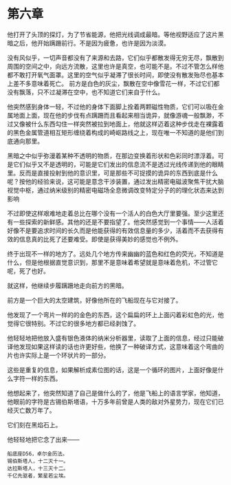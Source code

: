 # 第六章

他打开了头顶的探灯，为了节省能源，他把光线调成最暗。等他视野适应了这片黑暗之后，他开始蹒跚前行。不是因为疲惫，也许是因为淡漠。

没有风似乎，一切声音都没有了来源和去路，它们似乎都散发得无穷无尽，飘散到周围的空间之中，向远方流散，这里也许是真空，也可能不是。不过不管怎么样他都不敢打开氧气面罩。这里的空气似乎凝滞了很长时间，即使没有散发殆尽也基本上差不多意味着死亡。 前方是白色的灰尘，飘散在空中像雪花一样，不过它们都没有飘落，只不过凝滞在空中，也不知道它们来自于什么。

他突然感到身体一轻，不过他的身体下面脚上拴着两颗磁性物质，它们可以吸在金属地面上面，现在他的步伐有点蹒跚而且看起来相当诡异，就像游魂一般飘渺，不过又像被什么东西勾住一样突然被拉到地面上，他就这样迈着这种步伐走在裸露着的黑色金属管道相互矩形缠绕着构成的崎岖路线之上，现在唯一不知道的是他们到底通向那里。

黑暗之中似乎弥漫着某种不透明的物质，在那边变换着形状和色彩同时漂浮着。可是它们似乎又不是透明的，可能是它们发出的信息流不是透过光线传递到他的眼睛里。反而是直接投射到他的意识里，可是那些不可捉摸的诡异的东西到底是什么呢？按他的经验来说，这可能是意念干涉装置，通过发出精密电磁波聚焦干扰大脑视觉中枢，通过纳米级别的精密电磁场全息微调改变特定分子的的理化状态来达到影响

不过即使这样艰难地走着总比在哪个没有一个活人的白色大厅里要强。至少这里还有一些探索的新鲜感。其他的还是不要指望了。他突然感觉到一个事情——人活着好像不是要追求时间的长久而是他能获得的有效信息量的多少，活着而不去获得有效的信息真的比死了还要难受。即使是获得美妙的感觉也不例外。

终于出现不一样的地方了。远处几个地方传来幽幽的蓝色和红色的荧光，不知道是什么，但是他根据直觉意识到，那里不是意味着希望就是意味着危机，不过管它呢，死了也好。

就这样，他继续步履蹒跚地走向前方的黑暗。

前方是一个巨大的太空建筑，好像他所在的飞船现在与它对接了。

他发现了一个弯片一样的的金色的东西，这个扁扁的环上上面闪着彩虹色的光，他觉得它很特别。不过它的很多地方都已经剥蚀了。

他轻轻地把他放入盛有银色液体的纳米分析器里，读取了上面的信息，经过只能破译他发现如果这样读的话也许更好些，他换了一种破译方式，这意味着这个弯曲的片也许实际上是一个环状片的一部分。

这些是重复的信息，如果解析成素位图的话，这是一个循环的图片，上面好像是什么字符一样的东西。

他想起来了，他突然知道了自己是做什么的了，他是飞船上的语言学家，他知道，他眼前的字符是古锡伯斯塔语，十万多年前曾是人类的敌对外星势力，现在它们已经灭亡数万年了。

它们刻在黑焰石上。

他轻轻地把它念了出来——

```text
船底座D56，卓尔金历法。
锡伯斯塔人，十二灭十一。
达拉斯塔人，十三灭十二。
千亿先驱者，繁星若尘埃。
```

